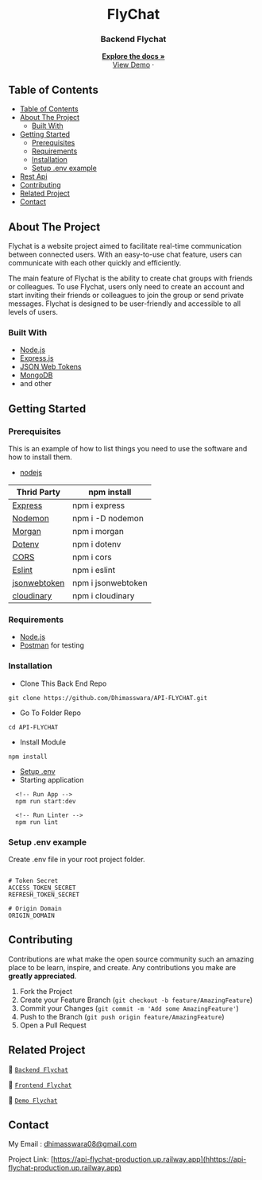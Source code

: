 <br />
<p align="center">
<div align="center">
<h1 align="center">FlyChat</h1>
</div>
  <h3 align="center">Backend Flychat</h3>
  <p align="center">
    <a href="https://github.com/Dhimasswara/API-FLYCHAT"><strong>Explore the docs »</strong></a>
    <br />
    <a href="https://api-flychat-production.up.railway.app">View Demo</a>
    ·
  </p>
</p>

<!-- TABLE OF CONTENTS -->

## Table of Contents

- [Table of Contents](#table-of-contents)
- [About The Project](#about-the-project)
  - [Built With](#built-with)
- [Getting Started](#getting-started)
  - [Prerequisites](#prerequisites)
  - [Requirements](#requirements)
  - [Installation](#installation)
  - [Setup .env example](#setup-env-example)
- [Rest Api](#rest-api)
- [Contributing](#contributing)
- [Related Project](#related-project)
- [Contact](#contact)

<!-- ABOUT THE PROJECT -->

## About The Project

Flychat is a website project aimed to facilitate real-time communication between connected users. With an easy-to-use chat feature, users can communicate with each other quickly and efficiently.

The main feature of Flychat is the ability to create chat groups with friends or colleagues. To use Flychat, users only need to create an account and start inviting their friends or colleagues to join the group or send private messages. Flychat is designed to be user-friendly and accessible to all levels of users.

### Built With

- [Node.js](https://nodejs.org/en/)
- [Express.js](https://expressjs.com/)
- [JSON Web Tokens](https://jwt.io/)
- [MongoDB](https://mongodb.com/)
- and other


<!-- GETTING STARTED -->

## Getting Started

### Prerequisites

This is an example of how to list things you need to use the software and how to install them.

- [nodejs](https://nodejs.org/en/download/)


| Thrid Party     | npm install         |
| --------------- | ------------------- |
| [Express]       | npm i express       |
| [Nodemon]       | npm i -D nodemon       |
| [Morgan]        | npm i morgan        |
| [Dotenv]        | npm i dotenv        |
| [CORS]          | npm i cors          |
| [Eslint]        | npm i eslint        |
| [jsonwebtoken]  | npm i jsonwebtoken  |
| [cloudinary]  | npm i cloudinary  |


[express]: http://expressjs.com
[nodemon]: https://www.npmjs.com/package/nodemon
[morgan]: https://www.npmjs.com/package/morgan
[dotenv]: https://www.npmjs.com/package/dotenv
[cors]: https://www.npmjs.com/package/cos
[eslint]: https://eslint.org/
[jsonwebtoken]: https://www.npmjs.com/package/jsonwebtoken
[cloudinary]: https://www.npmjs.com/package/cloudinary


### Requirements

- [Node.js](https://nodejs.org/en/)
- [Postman](https://www.getpostman.com/) for testing

### Installation

- Clone This Back End Repo

```
git clone https://github.com/Dhimasswara/API-FLYCHAT.git
```

- Go To Folder Repo

```
cd API-FLYCHAT
```

- Install Module

```
npm install
```

- <a href="#setup-env-example">Setup .env</a>
- Starting application

```
  <!-- Run App -->
  npm run start:dev
```

```
  <!-- Run Linter -->
  npm run lint
```

### Setup .env example

Create .env file in your root project folder.

```env

# Token Secret
ACCESS_TOKEN_SECRET  
REFRESH_TOKEN_SECRET 
 
# Origin Domain 
ORIGIN_DOMAIN 
```

<!-- CONTRIBUTING -->

## Contributing

Contributions are what make the open source community such an amazing place to be learn, inspire, and create. Any contributions you make are **greatly appreciated**.

1. Fork the Project
2. Create your Feature Branch (`git checkout -b feature/AmazingFeature`)
3. Commit your Changes (`git commit -m 'Add some AmazingFeature'`)
4. Push to the Branch (`git push origin feature/AmazingFeature`)
5. Open a Pull Request

## Related Project

:rocket: [`Backend Flychat`](https://github.com/dhimasswara/API-FLYCHAT)

:rocket: [`Frontend Flychat`](https://github.com/dhimasswara/UI-FLYCHAT)

:rocket: [`Demo Flychat`](https://api-flychat-production.up.railway.app/)

<!-- CONTACT -->

## Contact

My Email : dhimasswara08@gmail.com

Project Link: [https://api-flychat-production.up.railway.app](hhttps://api-flychat-production.up.railway.app)

